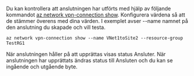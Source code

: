 Du kan kontrollera att anslutningen har utförts med hjälp av följande kommandot [az network vpn-connection show](/cli/azure/network/vpn-connection#show). Konfigurera värdena så att de stämmer överens med dina värden. I exemplet avser --name namnet på den anslutning du skapade och vill testa.

```azurecli
az network vpn-connection show --name VNet1toSite2 --resource-group TestRG1
```

När anslutningen håller på att upprättas visas status Ansluter. När anslutningen har upprättats ändras status till Ansluten och du kan se ingående och utgående byte.